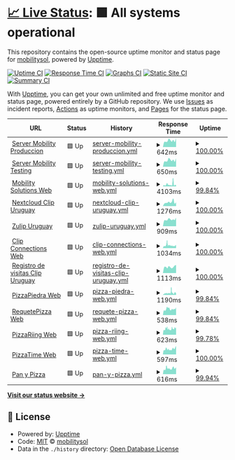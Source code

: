 # [📈 Live Status](https://mobilitysol.github.io/monitorweb): <!--live status--> **🟩 All systems operational**

This repository contains the open-source uptime monitor and status page for [mobilitysol](https://mobilitysol.github.io/monitorweb), powered by [Upptime](https://github.com/upptime/upptime).

[![Uptime CI](https://github.com/mobilitysol/monitorweb/workflows/Uptime%20CI/badge.svg)](https://github.com/mobilitysol/monitorweb/actions?query=workflow%3A%22Uptime+CI%22)
[![Response Time CI](https://github.com/mobilitysol/monitorweb/workflows/Response%20Time%20CI/badge.svg)](https://github.com/mobilitysol/monitorweb/actions?query=workflow%3A%22Response+Time+CI%22)
[![Graphs CI](https://github.com/mobilitysol/monitorweb/workflows/Graphs%20CI/badge.svg)](https://github.com/mobilitysol/monitorweb/actions?query=workflow%3A%22Graphs+CI%22)
[![Static Site CI](https://github.com/mobilitysol/monitorweb/workflows/Static%20Site%20CI/badge.svg)](https://github.com/mobilitysol/monitorweb/actions?query=workflow%3A%22Static+Site+CI%22)
[![Summary CI](https://github.com/mobilitysol/monitorweb/workflows/Summary%20CI/badge.svg)](https://github.com/mobilitysol/monitorweb/actions?query=workflow%3A%22Summary+CI%22)

With [Upptime](https://upptime.js.org), you can get your own unlimited and free uptime monitor and status page, powered entirely by a GitHub repository. We use [Issues](https://github.com/mobilitysol/monitorweb/issues) as incident reports, [Actions](https://github.com/mobilitysol/monitorweb/actions) as uptime monitors, and [Pages](https://mobilitysol.github.io/monitorweb) for the status page.

<!--start: status pages-->
<!-- This summary is generated by Upptime (https://github.com/upptime/upptime) -->
<!-- Do not edit this manually, your changes will be overwritten -->
<!-- prettier-ignore -->
| URL | Status | History | Response Time | Uptime |
| --- | ------ | ------- | ------------- | ------ |
| <img alt="" src="https://icons.duckduckgo.com/ip3/mobilitysol.com.ico" height="13"> [Server Mobility Produccion](https://mobilitysol.com:20443) | 🟩 Up | [server-mobility-produccion.yml](https://github.com/mobilitysol/monitorweb/commits/HEAD/history/server-mobility-produccion.yml) | <details><summary><img alt="Response time graph" src="./graphs/server-mobility-produccion/response-time-week.png" height="20"> 642ms</summary><br><a href="https://mobilitysol.github.io/monitorweb/history/server-mobility-produccion"><img alt="Response time 712" src="https://img.shields.io/endpoint?url=https%3A%2F%2Fraw.githubusercontent.com%2Fmobilitysol%2Fmonitorweb%2FHEAD%2Fapi%2Fserver-mobility-produccion%2Fresponse-time.json"></a><br><a href="https://mobilitysol.github.io/monitorweb/history/server-mobility-produccion"><img alt="24-hour response time 878" src="https://img.shields.io/endpoint?url=https%3A%2F%2Fraw.githubusercontent.com%2Fmobilitysol%2Fmonitorweb%2FHEAD%2Fapi%2Fserver-mobility-produccion%2Fresponse-time-day.json"></a><br><a href="https://mobilitysol.github.io/monitorweb/history/server-mobility-produccion"><img alt="7-day response time 642" src="https://img.shields.io/endpoint?url=https%3A%2F%2Fraw.githubusercontent.com%2Fmobilitysol%2Fmonitorweb%2FHEAD%2Fapi%2Fserver-mobility-produccion%2Fresponse-time-week.json"></a><br><a href="https://mobilitysol.github.io/monitorweb/history/server-mobility-produccion"><img alt="30-day response time 666" src="https://img.shields.io/endpoint?url=https%3A%2F%2Fraw.githubusercontent.com%2Fmobilitysol%2Fmonitorweb%2FHEAD%2Fapi%2Fserver-mobility-produccion%2Fresponse-time-month.json"></a><br><a href="https://mobilitysol.github.io/monitorweb/history/server-mobility-produccion"><img alt="1-year response time 697" src="https://img.shields.io/endpoint?url=https%3A%2F%2Fraw.githubusercontent.com%2Fmobilitysol%2Fmonitorweb%2FHEAD%2Fapi%2Fserver-mobility-produccion%2Fresponse-time-year.json"></a></details> | <details><summary><a href="https://mobilitysol.github.io/monitorweb/history/server-mobility-produccion">100.00%</a></summary><a href="https://mobilitysol.github.io/monitorweb/history/server-mobility-produccion"><img alt="All-time uptime 99.84%" src="https://img.shields.io/endpoint?url=https%3A%2F%2Fraw.githubusercontent.com%2Fmobilitysol%2Fmonitorweb%2FHEAD%2Fapi%2Fserver-mobility-produccion%2Fuptime.json"></a><br><a href="https://mobilitysol.github.io/monitorweb/history/server-mobility-produccion"><img alt="24-hour uptime 100.00%" src="https://img.shields.io/endpoint?url=https%3A%2F%2Fraw.githubusercontent.com%2Fmobilitysol%2Fmonitorweb%2FHEAD%2Fapi%2Fserver-mobility-produccion%2Fuptime-day.json"></a><br><a href="https://mobilitysol.github.io/monitorweb/history/server-mobility-produccion"><img alt="7-day uptime 100.00%" src="https://img.shields.io/endpoint?url=https%3A%2F%2Fraw.githubusercontent.com%2Fmobilitysol%2Fmonitorweb%2FHEAD%2Fapi%2Fserver-mobility-produccion%2Fuptime-week.json"></a><br><a href="https://mobilitysol.github.io/monitorweb/history/server-mobility-produccion"><img alt="30-day uptime 99.94%" src="https://img.shields.io/endpoint?url=https%3A%2F%2Fraw.githubusercontent.com%2Fmobilitysol%2Fmonitorweb%2FHEAD%2Fapi%2Fserver-mobility-produccion%2Fuptime-month.json"></a><br><a href="https://mobilitysol.github.io/monitorweb/history/server-mobility-produccion"><img alt="1-year uptime 99.81%" src="https://img.shields.io/endpoint?url=https%3A%2F%2Fraw.githubusercontent.com%2Fmobilitysol%2Fmonitorweb%2FHEAD%2Fapi%2Fserver-mobility-produccion%2Fuptime-year.json"></a></details>
| <img alt="" src="https://icons.duckduckgo.com/ip3/mobilitysol.com.ico" height="13"> [Server Mobility Testing](https://mobilitysol.com:30443) | 🟩 Up | [server-mobility-testing.yml](https://github.com/mobilitysol/monitorweb/commits/HEAD/history/server-mobility-testing.yml) | <details><summary><img alt="Response time graph" src="./graphs/server-mobility-testing/response-time-week.png" height="20"> 650ms</summary><br><a href="https://mobilitysol.github.io/monitorweb/history/server-mobility-testing"><img alt="Response time 625" src="https://img.shields.io/endpoint?url=https%3A%2F%2Fraw.githubusercontent.com%2Fmobilitysol%2Fmonitorweb%2FHEAD%2Fapi%2Fserver-mobility-testing%2Fresponse-time.json"></a><br><a href="https://mobilitysol.github.io/monitorweb/history/server-mobility-testing"><img alt="24-hour response time 845" src="https://img.shields.io/endpoint?url=https%3A%2F%2Fraw.githubusercontent.com%2Fmobilitysol%2Fmonitorweb%2FHEAD%2Fapi%2Fserver-mobility-testing%2Fresponse-time-day.json"></a><br><a href="https://mobilitysol.github.io/monitorweb/history/server-mobility-testing"><img alt="7-day response time 650" src="https://img.shields.io/endpoint?url=https%3A%2F%2Fraw.githubusercontent.com%2Fmobilitysol%2Fmonitorweb%2FHEAD%2Fapi%2Fserver-mobility-testing%2Fresponse-time-week.json"></a><br><a href="https://mobilitysol.github.io/monitorweb/history/server-mobility-testing"><img alt="30-day response time 659" src="https://img.shields.io/endpoint?url=https%3A%2F%2Fraw.githubusercontent.com%2Fmobilitysol%2Fmonitorweb%2FHEAD%2Fapi%2Fserver-mobility-testing%2Fresponse-time-month.json"></a><br><a href="https://mobilitysol.github.io/monitorweb/history/server-mobility-testing"><img alt="1-year response time 635" src="https://img.shields.io/endpoint?url=https%3A%2F%2Fraw.githubusercontent.com%2Fmobilitysol%2Fmonitorweb%2FHEAD%2Fapi%2Fserver-mobility-testing%2Fresponse-time-year.json"></a></details> | <details><summary><a href="https://mobilitysol.github.io/monitorweb/history/server-mobility-testing">100.00%</a></summary><a href="https://mobilitysol.github.io/monitorweb/history/server-mobility-testing"><img alt="All-time uptime 98.94%" src="https://img.shields.io/endpoint?url=https%3A%2F%2Fraw.githubusercontent.com%2Fmobilitysol%2Fmonitorweb%2FHEAD%2Fapi%2Fserver-mobility-testing%2Fuptime.json"></a><br><a href="https://mobilitysol.github.io/monitorweb/history/server-mobility-testing"><img alt="24-hour uptime 100.00%" src="https://img.shields.io/endpoint?url=https%3A%2F%2Fraw.githubusercontent.com%2Fmobilitysol%2Fmonitorweb%2FHEAD%2Fapi%2Fserver-mobility-testing%2Fuptime-day.json"></a><br><a href="https://mobilitysol.github.io/monitorweb/history/server-mobility-testing"><img alt="7-day uptime 100.00%" src="https://img.shields.io/endpoint?url=https%3A%2F%2Fraw.githubusercontent.com%2Fmobilitysol%2Fmonitorweb%2FHEAD%2Fapi%2Fserver-mobility-testing%2Fuptime-week.json"></a><br><a href="https://mobilitysol.github.io/monitorweb/history/server-mobility-testing"><img alt="30-day uptime 100.00%" src="https://img.shields.io/endpoint?url=https%3A%2F%2Fraw.githubusercontent.com%2Fmobilitysol%2Fmonitorweb%2FHEAD%2Fapi%2Fserver-mobility-testing%2Fuptime-month.json"></a><br><a href="https://mobilitysol.github.io/monitorweb/history/server-mobility-testing"><img alt="1-year uptime 98.82%" src="https://img.shields.io/endpoint?url=https%3A%2F%2Fraw.githubusercontent.com%2Fmobilitysol%2Fmonitorweb%2FHEAD%2Fapi%2Fserver-mobility-testing%2Fuptime-year.json"></a></details>
| <img alt="" src="https://icons.duckduckgo.com/ip3/mobilitysol.com.ico" height="13"> [Mobility Solutions Web](https://mobilitysol.com) | 🟩 Up | [mobility-solutions-web.yml](https://github.com/mobilitysol/monitorweb/commits/HEAD/history/mobility-solutions-web.yml) | <details><summary><img alt="Response time graph" src="./graphs/mobility-solutions-web/response-time-week.png" height="20"> 4103ms</summary><br><a href="https://mobilitysol.github.io/monitorweb/history/mobility-solutions-web"><img alt="Response time 3690" src="https://img.shields.io/endpoint?url=https%3A%2F%2Fraw.githubusercontent.com%2Fmobilitysol%2Fmonitorweb%2FHEAD%2Fapi%2Fmobility-solutions-web%2Fresponse-time.json"></a><br><a href="https://mobilitysol.github.io/monitorweb/history/mobility-solutions-web"><img alt="24-hour response time 3784" src="https://img.shields.io/endpoint?url=https%3A%2F%2Fraw.githubusercontent.com%2Fmobilitysol%2Fmonitorweb%2FHEAD%2Fapi%2Fmobility-solutions-web%2Fresponse-time-day.json"></a><br><a href="https://mobilitysol.github.io/monitorweb/history/mobility-solutions-web"><img alt="7-day response time 4103" src="https://img.shields.io/endpoint?url=https%3A%2F%2Fraw.githubusercontent.com%2Fmobilitysol%2Fmonitorweb%2FHEAD%2Fapi%2Fmobility-solutions-web%2Fresponse-time-week.json"></a><br><a href="https://mobilitysol.github.io/monitorweb/history/mobility-solutions-web"><img alt="30-day response time 3595" src="https://img.shields.io/endpoint?url=https%3A%2F%2Fraw.githubusercontent.com%2Fmobilitysol%2Fmonitorweb%2FHEAD%2Fapi%2Fmobility-solutions-web%2Fresponse-time-month.json"></a><br><a href="https://mobilitysol.github.io/monitorweb/history/mobility-solutions-web"><img alt="1-year response time 3661" src="https://img.shields.io/endpoint?url=https%3A%2F%2Fraw.githubusercontent.com%2Fmobilitysol%2Fmonitorweb%2FHEAD%2Fapi%2Fmobility-solutions-web%2Fresponse-time-year.json"></a></details> | <details><summary><a href="https://mobilitysol.github.io/monitorweb/history/mobility-solutions-web">99.84%</a></summary><a href="https://mobilitysol.github.io/monitorweb/history/mobility-solutions-web"><img alt="All-time uptime 99.40%" src="https://img.shields.io/endpoint?url=https%3A%2F%2Fraw.githubusercontent.com%2Fmobilitysol%2Fmonitorweb%2FHEAD%2Fapi%2Fmobility-solutions-web%2Fuptime.json"></a><br><a href="https://mobilitysol.github.io/monitorweb/history/mobility-solutions-web"><img alt="24-hour uptime 98.88%" src="https://img.shields.io/endpoint?url=https%3A%2F%2Fraw.githubusercontent.com%2Fmobilitysol%2Fmonitorweb%2FHEAD%2Fapi%2Fmobility-solutions-web%2Fuptime-day.json"></a><br><a href="https://mobilitysol.github.io/monitorweb/history/mobility-solutions-web"><img alt="7-day uptime 99.84%" src="https://img.shields.io/endpoint?url=https%3A%2F%2Fraw.githubusercontent.com%2Fmobilitysol%2Fmonitorweb%2FHEAD%2Fapi%2Fmobility-solutions-web%2Fuptime-week.json"></a><br><a href="https://mobilitysol.github.io/monitorweb/history/mobility-solutions-web"><img alt="30-day uptime 99.96%" src="https://img.shields.io/endpoint?url=https%3A%2F%2Fraw.githubusercontent.com%2Fmobilitysol%2Fmonitorweb%2FHEAD%2Fapi%2Fmobility-solutions-web%2Fuptime-month.json"></a><br><a href="https://mobilitysol.github.io/monitorweb/history/mobility-solutions-web"><img alt="1-year uptime 99.42%" src="https://img.shields.io/endpoint?url=https%3A%2F%2Fraw.githubusercontent.com%2Fmobilitysol%2Fmonitorweb%2FHEAD%2Fapi%2Fmobility-solutions-web%2Fuptime-year.json"></a></details>
| <img alt="" src="https://icons.duckduckgo.com/ip3/clip.interclip.com.ico" height="13"> [Nextcloud Clip Uruguay](https://clip.interclip.com/nextcloud) | 🟩 Up | [nextcloud-clip-uruguay.yml](https://github.com/mobilitysol/monitorweb/commits/HEAD/history/nextcloud-clip-uruguay.yml) | <details><summary><img alt="Response time graph" src="./graphs/nextcloud-clip-uruguay/response-time-week.png" height="20"> 1276ms</summary><br><a href="https://mobilitysol.github.io/monitorweb/history/nextcloud-clip-uruguay"><img alt="Response time 1367" src="https://img.shields.io/endpoint?url=https%3A%2F%2Fraw.githubusercontent.com%2Fmobilitysol%2Fmonitorweb%2FHEAD%2Fapi%2Fnextcloud-clip-uruguay%2Fresponse-time.json"></a><br><a href="https://mobilitysol.github.io/monitorweb/history/nextcloud-clip-uruguay"><img alt="24-hour response time 1258" src="https://img.shields.io/endpoint?url=https%3A%2F%2Fraw.githubusercontent.com%2Fmobilitysol%2Fmonitorweb%2FHEAD%2Fapi%2Fnextcloud-clip-uruguay%2Fresponse-time-day.json"></a><br><a href="https://mobilitysol.github.io/monitorweb/history/nextcloud-clip-uruguay"><img alt="7-day response time 1276" src="https://img.shields.io/endpoint?url=https%3A%2F%2Fraw.githubusercontent.com%2Fmobilitysol%2Fmonitorweb%2FHEAD%2Fapi%2Fnextcloud-clip-uruguay%2Fresponse-time-week.json"></a><br><a href="https://mobilitysol.github.io/monitorweb/history/nextcloud-clip-uruguay"><img alt="30-day response time 1226" src="https://img.shields.io/endpoint?url=https%3A%2F%2Fraw.githubusercontent.com%2Fmobilitysol%2Fmonitorweb%2FHEAD%2Fapi%2Fnextcloud-clip-uruguay%2Fresponse-time-month.json"></a><br><a href="https://mobilitysol.github.io/monitorweb/history/nextcloud-clip-uruguay"><img alt="1-year response time 1300" src="https://img.shields.io/endpoint?url=https%3A%2F%2Fraw.githubusercontent.com%2Fmobilitysol%2Fmonitorweb%2FHEAD%2Fapi%2Fnextcloud-clip-uruguay%2Fresponse-time-year.json"></a></details> | <details><summary><a href="https://mobilitysol.github.io/monitorweb/history/nextcloud-clip-uruguay">100.00%</a></summary><a href="https://mobilitysol.github.io/monitorweb/history/nextcloud-clip-uruguay"><img alt="All-time uptime 98.77%" src="https://img.shields.io/endpoint?url=https%3A%2F%2Fraw.githubusercontent.com%2Fmobilitysol%2Fmonitorweb%2FHEAD%2Fapi%2Fnextcloud-clip-uruguay%2Fuptime.json"></a><br><a href="https://mobilitysol.github.io/monitorweb/history/nextcloud-clip-uruguay"><img alt="24-hour uptime 100.00%" src="https://img.shields.io/endpoint?url=https%3A%2F%2Fraw.githubusercontent.com%2Fmobilitysol%2Fmonitorweb%2FHEAD%2Fapi%2Fnextcloud-clip-uruguay%2Fuptime-day.json"></a><br><a href="https://mobilitysol.github.io/monitorweb/history/nextcloud-clip-uruguay"><img alt="7-day uptime 100.00%" src="https://img.shields.io/endpoint?url=https%3A%2F%2Fraw.githubusercontent.com%2Fmobilitysol%2Fmonitorweb%2FHEAD%2Fapi%2Fnextcloud-clip-uruguay%2Fuptime-week.json"></a><br><a href="https://mobilitysol.github.io/monitorweb/history/nextcloud-clip-uruguay"><img alt="30-day uptime 100.00%" src="https://img.shields.io/endpoint?url=https%3A%2F%2Fraw.githubusercontent.com%2Fmobilitysol%2Fmonitorweb%2FHEAD%2Fapi%2Fnextcloud-clip-uruguay%2Fuptime-month.json"></a><br><a href="https://mobilitysol.github.io/monitorweb/history/nextcloud-clip-uruguay"><img alt="1-year uptime 99.71%" src="https://img.shields.io/endpoint?url=https%3A%2F%2Fraw.githubusercontent.com%2Fmobilitysol%2Fmonitorweb%2FHEAD%2Fapi%2Fnextcloud-clip-uruguay%2Fuptime-year.json"></a></details>
| <img alt="" src="https://icons.duckduckgo.com/ip3/zulip.mobilitysol.com.ico" height="13"> [Zulip Uruguay](https://zulip.mobilitysol.com:2443/) | 🟩 Up | [zulip-uruguay.yml](https://github.com/mobilitysol/monitorweb/commits/HEAD/history/zulip-uruguay.yml) | <details><summary><img alt="Response time graph" src="./graphs/zulip-uruguay/response-time-week.png" height="20"> 909ms</summary><br><a href="https://mobilitysol.github.io/monitorweb/history/zulip-uruguay"><img alt="Response time 988" src="https://img.shields.io/endpoint?url=https%3A%2F%2Fraw.githubusercontent.com%2Fmobilitysol%2Fmonitorweb%2FHEAD%2Fapi%2Fzulip-uruguay%2Fresponse-time.json"></a><br><a href="https://mobilitysol.github.io/monitorweb/history/zulip-uruguay"><img alt="24-hour response time 1154" src="https://img.shields.io/endpoint?url=https%3A%2F%2Fraw.githubusercontent.com%2Fmobilitysol%2Fmonitorweb%2FHEAD%2Fapi%2Fzulip-uruguay%2Fresponse-time-day.json"></a><br><a href="https://mobilitysol.github.io/monitorweb/history/zulip-uruguay"><img alt="7-day response time 909" src="https://img.shields.io/endpoint?url=https%3A%2F%2Fraw.githubusercontent.com%2Fmobilitysol%2Fmonitorweb%2FHEAD%2Fapi%2Fzulip-uruguay%2Fresponse-time-week.json"></a><br><a href="https://mobilitysol.github.io/monitorweb/history/zulip-uruguay"><img alt="30-day response time 927" src="https://img.shields.io/endpoint?url=https%3A%2F%2Fraw.githubusercontent.com%2Fmobilitysol%2Fmonitorweb%2FHEAD%2Fapi%2Fzulip-uruguay%2Fresponse-time-month.json"></a><br><a href="https://mobilitysol.github.io/monitorweb/history/zulip-uruguay"><img alt="1-year response time 984" src="https://img.shields.io/endpoint?url=https%3A%2F%2Fraw.githubusercontent.com%2Fmobilitysol%2Fmonitorweb%2FHEAD%2Fapi%2Fzulip-uruguay%2Fresponse-time-year.json"></a></details> | <details><summary><a href="https://mobilitysol.github.io/monitorweb/history/zulip-uruguay">100.00%</a></summary><a href="https://mobilitysol.github.io/monitorweb/history/zulip-uruguay"><img alt="All-time uptime 99.36%" src="https://img.shields.io/endpoint?url=https%3A%2F%2Fraw.githubusercontent.com%2Fmobilitysol%2Fmonitorweb%2FHEAD%2Fapi%2Fzulip-uruguay%2Fuptime.json"></a><br><a href="https://mobilitysol.github.io/monitorweb/history/zulip-uruguay"><img alt="24-hour uptime 100.00%" src="https://img.shields.io/endpoint?url=https%3A%2F%2Fraw.githubusercontent.com%2Fmobilitysol%2Fmonitorweb%2FHEAD%2Fapi%2Fzulip-uruguay%2Fuptime-day.json"></a><br><a href="https://mobilitysol.github.io/monitorweb/history/zulip-uruguay"><img alt="7-day uptime 100.00%" src="https://img.shields.io/endpoint?url=https%3A%2F%2Fraw.githubusercontent.com%2Fmobilitysol%2Fmonitorweb%2FHEAD%2Fapi%2Fzulip-uruguay%2Fuptime-week.json"></a><br><a href="https://mobilitysol.github.io/monitorweb/history/zulip-uruguay"><img alt="30-day uptime 97.71%" src="https://img.shields.io/endpoint?url=https%3A%2F%2Fraw.githubusercontent.com%2Fmobilitysol%2Fmonitorweb%2FHEAD%2Fapi%2Fzulip-uruguay%2Fuptime-month.json"></a><br><a href="https://mobilitysol.github.io/monitorweb/history/zulip-uruguay"><img alt="1-year uptime 99.17%" src="https://img.shields.io/endpoint?url=https%3A%2F%2Fraw.githubusercontent.com%2Fmobilitysol%2Fmonitorweb%2FHEAD%2Fapi%2Fzulip-uruguay%2Fuptime-year.json"></a></details>
| <img alt="" src="https://icons.duckduckgo.com/ip3/www.interclip.com.ico" height="13"> [Clip Connections Web](https://www.interclip.com) | 🟩 Up | [clip-connections-web.yml](https://github.com/mobilitysol/monitorweb/commits/HEAD/history/clip-connections-web.yml) | <details><summary><img alt="Response time graph" src="./graphs/clip-connections-web/response-time-week.png" height="20"> 1034ms</summary><br><a href="https://mobilitysol.github.io/monitorweb/history/clip-connections-web"><img alt="Response time 1114" src="https://img.shields.io/endpoint?url=https%3A%2F%2Fraw.githubusercontent.com%2Fmobilitysol%2Fmonitorweb%2FHEAD%2Fapi%2Fclip-connections-web%2Fresponse-time.json"></a><br><a href="https://mobilitysol.github.io/monitorweb/history/clip-connections-web"><img alt="24-hour response time 939" src="https://img.shields.io/endpoint?url=https%3A%2F%2Fraw.githubusercontent.com%2Fmobilitysol%2Fmonitorweb%2FHEAD%2Fapi%2Fclip-connections-web%2Fresponse-time-day.json"></a><br><a href="https://mobilitysol.github.io/monitorweb/history/clip-connections-web"><img alt="7-day response time 1034" src="https://img.shields.io/endpoint?url=https%3A%2F%2Fraw.githubusercontent.com%2Fmobilitysol%2Fmonitorweb%2FHEAD%2Fapi%2Fclip-connections-web%2Fresponse-time-week.json"></a><br><a href="https://mobilitysol.github.io/monitorweb/history/clip-connections-web"><img alt="30-day response time 1067" src="https://img.shields.io/endpoint?url=https%3A%2F%2Fraw.githubusercontent.com%2Fmobilitysol%2Fmonitorweb%2FHEAD%2Fapi%2Fclip-connections-web%2Fresponse-time-month.json"></a><br><a href="https://mobilitysol.github.io/monitorweb/history/clip-connections-web"><img alt="1-year response time 1056" src="https://img.shields.io/endpoint?url=https%3A%2F%2Fraw.githubusercontent.com%2Fmobilitysol%2Fmonitorweb%2FHEAD%2Fapi%2Fclip-connections-web%2Fresponse-time-year.json"></a></details> | <details><summary><a href="https://mobilitysol.github.io/monitorweb/history/clip-connections-web">100.00%</a></summary><a href="https://mobilitysol.github.io/monitorweb/history/clip-connections-web"><img alt="All-time uptime 99.38%" src="https://img.shields.io/endpoint?url=https%3A%2F%2Fraw.githubusercontent.com%2Fmobilitysol%2Fmonitorweb%2FHEAD%2Fapi%2Fclip-connections-web%2Fuptime.json"></a><br><a href="https://mobilitysol.github.io/monitorweb/history/clip-connections-web"><img alt="24-hour uptime 100.00%" src="https://img.shields.io/endpoint?url=https%3A%2F%2Fraw.githubusercontent.com%2Fmobilitysol%2Fmonitorweb%2FHEAD%2Fapi%2Fclip-connections-web%2Fuptime-day.json"></a><br><a href="https://mobilitysol.github.io/monitorweb/history/clip-connections-web"><img alt="7-day uptime 100.00%" src="https://img.shields.io/endpoint?url=https%3A%2F%2Fraw.githubusercontent.com%2Fmobilitysol%2Fmonitorweb%2FHEAD%2Fapi%2Fclip-connections-web%2Fuptime-week.json"></a><br><a href="https://mobilitysol.github.io/monitorweb/history/clip-connections-web"><img alt="30-day uptime 100.00%" src="https://img.shields.io/endpoint?url=https%3A%2F%2Fraw.githubusercontent.com%2Fmobilitysol%2Fmonitorweb%2FHEAD%2Fapi%2Fclip-connections-web%2Fuptime-month.json"></a><br><a href="https://mobilitysol.github.io/monitorweb/history/clip-connections-web"><img alt="1-year uptime 99.36%" src="https://img.shields.io/endpoint?url=https%3A%2F%2Fraw.githubusercontent.com%2Fmobilitysol%2Fmonitorweb%2FHEAD%2Fapi%2Fclip-connections-web%2Fuptime-year.json"></a></details>
| <img alt="" src="https://icons.duckduckgo.com/ip3/clip.interclip.com.ico" height="13"> [Registro de visitas Clip Uruguay](http://clip.interclip.com:8123/kimai2/public) | 🟩 Up | [registro-de-visitas-clip-uruguay.yml](https://github.com/mobilitysol/monitorweb/commits/HEAD/history/registro-de-visitas-clip-uruguay.yml) | <details><summary><img alt="Response time graph" src="./graphs/registro-de-visitas-clip-uruguay/response-time-week.png" height="20"> 1113ms</summary><br><a href="https://mobilitysol.github.io/monitorweb/history/registro-de-visitas-clip-uruguay"><img alt="Response time 801" src="https://img.shields.io/endpoint?url=https%3A%2F%2Fraw.githubusercontent.com%2Fmobilitysol%2Fmonitorweb%2FHEAD%2Fapi%2Fregistro-de-visitas-clip-uruguay%2Fresponse-time.json"></a><br><a href="https://mobilitysol.github.io/monitorweb/history/registro-de-visitas-clip-uruguay"><img alt="24-hour response time 1459" src="https://img.shields.io/endpoint?url=https%3A%2F%2Fraw.githubusercontent.com%2Fmobilitysol%2Fmonitorweb%2FHEAD%2Fapi%2Fregistro-de-visitas-clip-uruguay%2Fresponse-time-day.json"></a><br><a href="https://mobilitysol.github.io/monitorweb/history/registro-de-visitas-clip-uruguay"><img alt="7-day response time 1113" src="https://img.shields.io/endpoint?url=https%3A%2F%2Fraw.githubusercontent.com%2Fmobilitysol%2Fmonitorweb%2FHEAD%2Fapi%2Fregistro-de-visitas-clip-uruguay%2Fresponse-time-week.json"></a><br><a href="https://mobilitysol.github.io/monitorweb/history/registro-de-visitas-clip-uruguay"><img alt="30-day response time 1099" src="https://img.shields.io/endpoint?url=https%3A%2F%2Fraw.githubusercontent.com%2Fmobilitysol%2Fmonitorweb%2FHEAD%2Fapi%2Fregistro-de-visitas-clip-uruguay%2Fresponse-time-month.json"></a><br><a href="https://mobilitysol.github.io/monitorweb/history/registro-de-visitas-clip-uruguay"><img alt="1-year response time 778" src="https://img.shields.io/endpoint?url=https%3A%2F%2Fraw.githubusercontent.com%2Fmobilitysol%2Fmonitorweb%2FHEAD%2Fapi%2Fregistro-de-visitas-clip-uruguay%2Fresponse-time-year.json"></a></details> | <details><summary><a href="https://mobilitysol.github.io/monitorweb/history/registro-de-visitas-clip-uruguay">100.00%</a></summary><a href="https://mobilitysol.github.io/monitorweb/history/registro-de-visitas-clip-uruguay"><img alt="All-time uptime 63.67%" src="https://img.shields.io/endpoint?url=https%3A%2F%2Fraw.githubusercontent.com%2Fmobilitysol%2Fmonitorweb%2FHEAD%2Fapi%2Fregistro-de-visitas-clip-uruguay%2Fuptime.json"></a><br><a href="https://mobilitysol.github.io/monitorweb/history/registro-de-visitas-clip-uruguay"><img alt="24-hour uptime 100.00%" src="https://img.shields.io/endpoint?url=https%3A%2F%2Fraw.githubusercontent.com%2Fmobilitysol%2Fmonitorweb%2FHEAD%2Fapi%2Fregistro-de-visitas-clip-uruguay%2Fuptime-day.json"></a><br><a href="https://mobilitysol.github.io/monitorweb/history/registro-de-visitas-clip-uruguay"><img alt="7-day uptime 100.00%" src="https://img.shields.io/endpoint?url=https%3A%2F%2Fraw.githubusercontent.com%2Fmobilitysol%2Fmonitorweb%2FHEAD%2Fapi%2Fregistro-de-visitas-clip-uruguay%2Fuptime-week.json"></a><br><a href="https://mobilitysol.github.io/monitorweb/history/registro-de-visitas-clip-uruguay"><img alt="30-day uptime 100.00%" src="https://img.shields.io/endpoint?url=https%3A%2F%2Fraw.githubusercontent.com%2Fmobilitysol%2Fmonitorweb%2FHEAD%2Fapi%2Fregistro-de-visitas-clip-uruguay%2Fuptime-month.json"></a><br><a href="https://mobilitysol.github.io/monitorweb/history/registro-de-visitas-clip-uruguay"><img alt="1-year uptime 52.78%" src="https://img.shields.io/endpoint?url=https%3A%2F%2Fraw.githubusercontent.com%2Fmobilitysol%2Fmonitorweb%2FHEAD%2Fapi%2Fregistro-de-visitas-clip-uruguay%2Fuptime-year.json"></a></details>
| <img alt="" src="https://icons.duckduckgo.com/ip3/pizzapiedra.com.uy.ico" height="13"> [PizzaPiedra Web](https://pizzapiedra.com.uy) | 🟩 Up | [pizza-piedra-web.yml](https://github.com/mobilitysol/monitorweb/commits/HEAD/history/pizza-piedra-web.yml) | <details><summary><img alt="Response time graph" src="./graphs/pizza-piedra-web/response-time-week.png" height="20"> 1190ms</summary><br><a href="https://mobilitysol.github.io/monitorweb/history/pizza-piedra-web"><img alt="Response time 1077" src="https://img.shields.io/endpoint?url=https%3A%2F%2Fraw.githubusercontent.com%2Fmobilitysol%2Fmonitorweb%2FHEAD%2Fapi%2Fpizza-piedra-web%2Fresponse-time.json"></a><br><a href="https://mobilitysol.github.io/monitorweb/history/pizza-piedra-web"><img alt="24-hour response time 950" src="https://img.shields.io/endpoint?url=https%3A%2F%2Fraw.githubusercontent.com%2Fmobilitysol%2Fmonitorweb%2FHEAD%2Fapi%2Fpizza-piedra-web%2Fresponse-time-day.json"></a><br><a href="https://mobilitysol.github.io/monitorweb/history/pizza-piedra-web"><img alt="7-day response time 1190" src="https://img.shields.io/endpoint?url=https%3A%2F%2Fraw.githubusercontent.com%2Fmobilitysol%2Fmonitorweb%2FHEAD%2Fapi%2Fpizza-piedra-web%2Fresponse-time-week.json"></a><br><a href="https://mobilitysol.github.io/monitorweb/history/pizza-piedra-web"><img alt="30-day response time 1024" src="https://img.shields.io/endpoint?url=https%3A%2F%2Fraw.githubusercontent.com%2Fmobilitysol%2Fmonitorweb%2FHEAD%2Fapi%2Fpizza-piedra-web%2Fresponse-time-month.json"></a><br><a href="https://mobilitysol.github.io/monitorweb/history/pizza-piedra-web"><img alt="1-year response time 1018" src="https://img.shields.io/endpoint?url=https%3A%2F%2Fraw.githubusercontent.com%2Fmobilitysol%2Fmonitorweb%2FHEAD%2Fapi%2Fpizza-piedra-web%2Fresponse-time-year.json"></a></details> | <details><summary><a href="https://mobilitysol.github.io/monitorweb/history/pizza-piedra-web">99.84%</a></summary><a href="https://mobilitysol.github.io/monitorweb/history/pizza-piedra-web"><img alt="All-time uptime 99.34%" src="https://img.shields.io/endpoint?url=https%3A%2F%2Fraw.githubusercontent.com%2Fmobilitysol%2Fmonitorweb%2FHEAD%2Fapi%2Fpizza-piedra-web%2Fuptime.json"></a><br><a href="https://mobilitysol.github.io/monitorweb/history/pizza-piedra-web"><img alt="24-hour uptime 98.88%" src="https://img.shields.io/endpoint?url=https%3A%2F%2Fraw.githubusercontent.com%2Fmobilitysol%2Fmonitorweb%2FHEAD%2Fapi%2Fpizza-piedra-web%2Fuptime-day.json"></a><br><a href="https://mobilitysol.github.io/monitorweb/history/pizza-piedra-web"><img alt="7-day uptime 99.84%" src="https://img.shields.io/endpoint?url=https%3A%2F%2Fraw.githubusercontent.com%2Fmobilitysol%2Fmonitorweb%2FHEAD%2Fapi%2Fpizza-piedra-web%2Fuptime-week.json"></a><br><a href="https://mobilitysol.github.io/monitorweb/history/pizza-piedra-web"><img alt="30-day uptime 99.96%" src="https://img.shields.io/endpoint?url=https%3A%2F%2Fraw.githubusercontent.com%2Fmobilitysol%2Fmonitorweb%2FHEAD%2Fapi%2Fpizza-piedra-web%2Fuptime-month.json"></a><br><a href="https://mobilitysol.github.io/monitorweb/history/pizza-piedra-web"><img alt="1-year uptime 99.50%" src="https://img.shields.io/endpoint?url=https%3A%2F%2Fraw.githubusercontent.com%2Fmobilitysol%2Fmonitorweb%2FHEAD%2Fapi%2Fpizza-piedra-web%2Fuptime-year.json"></a></details>
| <img alt="" src="https://icons.duckduckgo.com/ip3/requetepizza.com.ico" height="13"> [RequetePizza Web](https://requetepizza.com) | 🟩 Up | [requete-pizza-web.yml](https://github.com/mobilitysol/monitorweb/commits/HEAD/history/requete-pizza-web.yml) | <details><summary><img alt="Response time graph" src="./graphs/requete-pizza-web/response-time-week.png" height="20"> 538ms</summary><br><a href="https://mobilitysol.github.io/monitorweb/history/requete-pizza-web"><img alt="Response time 680" src="https://img.shields.io/endpoint?url=https%3A%2F%2Fraw.githubusercontent.com%2Fmobilitysol%2Fmonitorweb%2FHEAD%2Fapi%2Frequete-pizza-web%2Fresponse-time.json"></a><br><a href="https://mobilitysol.github.io/monitorweb/history/requete-pizza-web"><img alt="24-hour response time 575" src="https://img.shields.io/endpoint?url=https%3A%2F%2Fraw.githubusercontent.com%2Fmobilitysol%2Fmonitorweb%2FHEAD%2Fapi%2Frequete-pizza-web%2Fresponse-time-day.json"></a><br><a href="https://mobilitysol.github.io/monitorweb/history/requete-pizza-web"><img alt="7-day response time 538" src="https://img.shields.io/endpoint?url=https%3A%2F%2Fraw.githubusercontent.com%2Fmobilitysol%2Fmonitorweb%2FHEAD%2Fapi%2Frequete-pizza-web%2Fresponse-time-week.json"></a><br><a href="https://mobilitysol.github.io/monitorweb/history/requete-pizza-web"><img alt="30-day response time 546" src="https://img.shields.io/endpoint?url=https%3A%2F%2Fraw.githubusercontent.com%2Fmobilitysol%2Fmonitorweb%2FHEAD%2Fapi%2Frequete-pizza-web%2Fresponse-time-month.json"></a><br><a href="https://mobilitysol.github.io/monitorweb/history/requete-pizza-web"><img alt="1-year response time 625" src="https://img.shields.io/endpoint?url=https%3A%2F%2Fraw.githubusercontent.com%2Fmobilitysol%2Fmonitorweb%2FHEAD%2Fapi%2Frequete-pizza-web%2Fresponse-time-year.json"></a></details> | <details><summary><a href="https://mobilitysol.github.io/monitorweb/history/requete-pizza-web">99.84%</a></summary><a href="https://mobilitysol.github.io/monitorweb/history/requete-pizza-web"><img alt="All-time uptime 99.58%" src="https://img.shields.io/endpoint?url=https%3A%2F%2Fraw.githubusercontent.com%2Fmobilitysol%2Fmonitorweb%2FHEAD%2Fapi%2Frequete-pizza-web%2Fuptime.json"></a><br><a href="https://mobilitysol.github.io/monitorweb/history/requete-pizza-web"><img alt="24-hour uptime 98.91%" src="https://img.shields.io/endpoint?url=https%3A%2F%2Fraw.githubusercontent.com%2Fmobilitysol%2Fmonitorweb%2FHEAD%2Fapi%2Frequete-pizza-web%2Fuptime-day.json"></a><br><a href="https://mobilitysol.github.io/monitorweb/history/requete-pizza-web"><img alt="7-day uptime 99.84%" src="https://img.shields.io/endpoint?url=https%3A%2F%2Fraw.githubusercontent.com%2Fmobilitysol%2Fmonitorweb%2FHEAD%2Fapi%2Frequete-pizza-web%2Fuptime-week.json"></a><br><a href="https://mobilitysol.github.io/monitorweb/history/requete-pizza-web"><img alt="30-day uptime 99.96%" src="https://img.shields.io/endpoint?url=https%3A%2F%2Fraw.githubusercontent.com%2Fmobilitysol%2Fmonitorweb%2FHEAD%2Fapi%2Frequete-pizza-web%2Fuptime-month.json"></a><br><a href="https://mobilitysol.github.io/monitorweb/history/requete-pizza-web"><img alt="1-year uptime 99.60%" src="https://img.shields.io/endpoint?url=https%3A%2F%2Fraw.githubusercontent.com%2Fmobilitysol%2Fmonitorweb%2FHEAD%2Fapi%2Frequete-pizza-web%2Fuptime-year.json"></a></details>
| <img alt="" src="https://icons.duckduckgo.com/ip3/pizzariing.uy.ico" height="13"> [PizzaRiing Web](https://pizzariing.uy) | 🟩 Up | [pizza-riing-web.yml](https://github.com/mobilitysol/monitorweb/commits/HEAD/history/pizza-riing-web.yml) | <details><summary><img alt="Response time graph" src="./graphs/pizza-riing-web/response-time-week.png" height="20"> 623ms</summary><br><a href="https://mobilitysol.github.io/monitorweb/history/pizza-riing-web"><img alt="Response time 801" src="https://img.shields.io/endpoint?url=https%3A%2F%2Fraw.githubusercontent.com%2Fmobilitysol%2Fmonitorweb%2FHEAD%2Fapi%2Fpizza-riing-web%2Fresponse-time.json"></a><br><a href="https://mobilitysol.github.io/monitorweb/history/pizza-riing-web"><img alt="24-hour response time 749" src="https://img.shields.io/endpoint?url=https%3A%2F%2Fraw.githubusercontent.com%2Fmobilitysol%2Fmonitorweb%2FHEAD%2Fapi%2Fpizza-riing-web%2Fresponse-time-day.json"></a><br><a href="https://mobilitysol.github.io/monitorweb/history/pizza-riing-web"><img alt="7-day response time 623" src="https://img.shields.io/endpoint?url=https%3A%2F%2Fraw.githubusercontent.com%2Fmobilitysol%2Fmonitorweb%2FHEAD%2Fapi%2Fpizza-riing-web%2Fresponse-time-week.json"></a><br><a href="https://mobilitysol.github.io/monitorweb/history/pizza-riing-web"><img alt="30-day response time 641" src="https://img.shields.io/endpoint?url=https%3A%2F%2Fraw.githubusercontent.com%2Fmobilitysol%2Fmonitorweb%2FHEAD%2Fapi%2Fpizza-riing-web%2Fresponse-time-month.json"></a><br><a href="https://mobilitysol.github.io/monitorweb/history/pizza-riing-web"><img alt="1-year response time 730" src="https://img.shields.io/endpoint?url=https%3A%2F%2Fraw.githubusercontent.com%2Fmobilitysol%2Fmonitorweb%2FHEAD%2Fapi%2Fpizza-riing-web%2Fresponse-time-year.json"></a></details> | <details><summary><a href="https://mobilitysol.github.io/monitorweb/history/pizza-riing-web">99.78%</a></summary><a href="https://mobilitysol.github.io/monitorweb/history/pizza-riing-web"><img alt="All-time uptime 99.58%" src="https://img.shields.io/endpoint?url=https%3A%2F%2Fraw.githubusercontent.com%2Fmobilitysol%2Fmonitorweb%2FHEAD%2Fapi%2Fpizza-riing-web%2Fuptime.json"></a><br><a href="https://mobilitysol.github.io/monitorweb/history/pizza-riing-web"><img alt="24-hour uptime 98.49%" src="https://img.shields.io/endpoint?url=https%3A%2F%2Fraw.githubusercontent.com%2Fmobilitysol%2Fmonitorweb%2FHEAD%2Fapi%2Fpizza-riing-web%2Fuptime-day.json"></a><br><a href="https://mobilitysol.github.io/monitorweb/history/pizza-riing-web"><img alt="7-day uptime 99.78%" src="https://img.shields.io/endpoint?url=https%3A%2F%2Fraw.githubusercontent.com%2Fmobilitysol%2Fmonitorweb%2FHEAD%2Fapi%2Fpizza-riing-web%2Fuptime-week.json"></a><br><a href="https://mobilitysol.github.io/monitorweb/history/pizza-riing-web"><img alt="30-day uptime 99.95%" src="https://img.shields.io/endpoint?url=https%3A%2F%2Fraw.githubusercontent.com%2Fmobilitysol%2Fmonitorweb%2FHEAD%2Fapi%2Fpizza-riing-web%2Fuptime-month.json"></a><br><a href="https://mobilitysol.github.io/monitorweb/history/pizza-riing-web"><img alt="1-year uptime 99.58%" src="https://img.shields.io/endpoint?url=https%3A%2F%2Fraw.githubusercontent.com%2Fmobilitysol%2Fmonitorweb%2FHEAD%2Fapi%2Fpizza-riing-web%2Fuptime-year.json"></a></details>
| <img alt="" src="https://icons.duckduckgo.com/ip3/pizzatime.uy.ico" height="13"> [PizzaTime Web](https://pizzatime.uy) | 🟩 Up | [pizza-time-web.yml](https://github.com/mobilitysol/monitorweb/commits/HEAD/history/pizza-time-web.yml) | <details><summary><img alt="Response time graph" src="./graphs/pizza-time-web/response-time-week.png" height="20"> 597ms</summary><br><a href="https://mobilitysol.github.io/monitorweb/history/pizza-time-web"><img alt="Response time 815" src="https://img.shields.io/endpoint?url=https%3A%2F%2Fraw.githubusercontent.com%2Fmobilitysol%2Fmonitorweb%2FHEAD%2Fapi%2Fpizza-time-web%2Fresponse-time.json"></a><br><a href="https://mobilitysol.github.io/monitorweb/history/pizza-time-web"><img alt="24-hour response time 683" src="https://img.shields.io/endpoint?url=https%3A%2F%2Fraw.githubusercontent.com%2Fmobilitysol%2Fmonitorweb%2FHEAD%2Fapi%2Fpizza-time-web%2Fresponse-time-day.json"></a><br><a href="https://mobilitysol.github.io/monitorweb/history/pizza-time-web"><img alt="7-day response time 597" src="https://img.shields.io/endpoint?url=https%3A%2F%2Fraw.githubusercontent.com%2Fmobilitysol%2Fmonitorweb%2FHEAD%2Fapi%2Fpizza-time-web%2Fresponse-time-week.json"></a><br><a href="https://mobilitysol.github.io/monitorweb/history/pizza-time-web"><img alt="30-day response time 637" src="https://img.shields.io/endpoint?url=https%3A%2F%2Fraw.githubusercontent.com%2Fmobilitysol%2Fmonitorweb%2FHEAD%2Fapi%2Fpizza-time-web%2Fresponse-time-month.json"></a><br><a href="https://mobilitysol.github.io/monitorweb/history/pizza-time-web"><img alt="1-year response time 728" src="https://img.shields.io/endpoint?url=https%3A%2F%2Fraw.githubusercontent.com%2Fmobilitysol%2Fmonitorweb%2FHEAD%2Fapi%2Fpizza-time-web%2Fresponse-time-year.json"></a></details> | <details><summary><a href="https://mobilitysol.github.io/monitorweb/history/pizza-time-web">100.00%</a></summary><a href="https://mobilitysol.github.io/monitorweb/history/pizza-time-web"><img alt="All-time uptime 99.57%" src="https://img.shields.io/endpoint?url=https%3A%2F%2Fraw.githubusercontent.com%2Fmobilitysol%2Fmonitorweb%2FHEAD%2Fapi%2Fpizza-time-web%2Fuptime.json"></a><br><a href="https://mobilitysol.github.io/monitorweb/history/pizza-time-web"><img alt="24-hour uptime 100.00%" src="https://img.shields.io/endpoint?url=https%3A%2F%2Fraw.githubusercontent.com%2Fmobilitysol%2Fmonitorweb%2FHEAD%2Fapi%2Fpizza-time-web%2Fuptime-day.json"></a><br><a href="https://mobilitysol.github.io/monitorweb/history/pizza-time-web"><img alt="7-day uptime 100.00%" src="https://img.shields.io/endpoint?url=https%3A%2F%2Fraw.githubusercontent.com%2Fmobilitysol%2Fmonitorweb%2FHEAD%2Fapi%2Fpizza-time-web%2Fuptime-week.json"></a><br><a href="https://mobilitysol.github.io/monitorweb/history/pizza-time-web"><img alt="30-day uptime 100.00%" src="https://img.shields.io/endpoint?url=https%3A%2F%2Fraw.githubusercontent.com%2Fmobilitysol%2Fmonitorweb%2FHEAD%2Fapi%2Fpizza-time-web%2Fuptime-month.json"></a><br><a href="https://mobilitysol.github.io/monitorweb/history/pizza-time-web"><img alt="1-year uptime 99.56%" src="https://img.shields.io/endpoint?url=https%3A%2F%2Fraw.githubusercontent.com%2Fmobilitysol%2Fmonitorweb%2FHEAD%2Fapi%2Fpizza-time-web%2Fuptime-year.json"></a></details>
| <img alt="" src="https://icons.duckduckgo.com/ip3/panypizza.uy.ico" height="13"> [Pan y Pizza](https://panypizza.uy) | 🟩 Up | [pan-y-pizza.yml](https://github.com/mobilitysol/monitorweb/commits/HEAD/history/pan-y-pizza.yml) | <details><summary><img alt="Response time graph" src="./graphs/pan-y-pizza/response-time-week.png" height="20"> 616ms</summary><br><a href="https://mobilitysol.github.io/monitorweb/history/pan-y-pizza"><img alt="Response time 956" src="https://img.shields.io/endpoint?url=https%3A%2F%2Fraw.githubusercontent.com%2Fmobilitysol%2Fmonitorweb%2FHEAD%2Fapi%2Fpan-y-pizza%2Fresponse-time.json"></a><br><a href="https://mobilitysol.github.io/monitorweb/history/pan-y-pizza"><img alt="24-hour response time 645" src="https://img.shields.io/endpoint?url=https%3A%2F%2Fraw.githubusercontent.com%2Fmobilitysol%2Fmonitorweb%2FHEAD%2Fapi%2Fpan-y-pizza%2Fresponse-time-day.json"></a><br><a href="https://mobilitysol.github.io/monitorweb/history/pan-y-pizza"><img alt="7-day response time 616" src="https://img.shields.io/endpoint?url=https%3A%2F%2Fraw.githubusercontent.com%2Fmobilitysol%2Fmonitorweb%2FHEAD%2Fapi%2Fpan-y-pizza%2Fresponse-time-week.json"></a><br><a href="https://mobilitysol.github.io/monitorweb/history/pan-y-pizza"><img alt="30-day response time 660" src="https://img.shields.io/endpoint?url=https%3A%2F%2Fraw.githubusercontent.com%2Fmobilitysol%2Fmonitorweb%2FHEAD%2Fapi%2Fpan-y-pizza%2Fresponse-time-month.json"></a><br><a href="https://mobilitysol.github.io/monitorweb/history/pan-y-pizza"><img alt="1-year response time 956" src="https://img.shields.io/endpoint?url=https%3A%2F%2Fraw.githubusercontent.com%2Fmobilitysol%2Fmonitorweb%2FHEAD%2Fapi%2Fpan-y-pizza%2Fresponse-time-year.json"></a></details> | <details><summary><a href="https://mobilitysol.github.io/monitorweb/history/pan-y-pizza">99.94%</a></summary><a href="https://mobilitysol.github.io/monitorweb/history/pan-y-pizza"><img alt="All-time uptime 99.23%" src="https://img.shields.io/endpoint?url=https%3A%2F%2Fraw.githubusercontent.com%2Fmobilitysol%2Fmonitorweb%2FHEAD%2Fapi%2Fpan-y-pizza%2Fuptime.json"></a><br><a href="https://mobilitysol.github.io/monitorweb/history/pan-y-pizza"><img alt="24-hour uptime 99.58%" src="https://img.shields.io/endpoint?url=https%3A%2F%2Fraw.githubusercontent.com%2Fmobilitysol%2Fmonitorweb%2FHEAD%2Fapi%2Fpan-y-pizza%2Fuptime-day.json"></a><br><a href="https://mobilitysol.github.io/monitorweb/history/pan-y-pizza"><img alt="7-day uptime 99.94%" src="https://img.shields.io/endpoint?url=https%3A%2F%2Fraw.githubusercontent.com%2Fmobilitysol%2Fmonitorweb%2FHEAD%2Fapi%2Fpan-y-pizza%2Fuptime-week.json"></a><br><a href="https://mobilitysol.github.io/monitorweb/history/pan-y-pizza"><img alt="30-day uptime 99.99%" src="https://img.shields.io/endpoint?url=https%3A%2F%2Fraw.githubusercontent.com%2Fmobilitysol%2Fmonitorweb%2FHEAD%2Fapi%2Fpan-y-pizza%2Fuptime-month.json"></a><br><a href="https://mobilitysol.github.io/monitorweb/history/pan-y-pizza"><img alt="1-year uptime 99.23%" src="https://img.shields.io/endpoint?url=https%3A%2F%2Fraw.githubusercontent.com%2Fmobilitysol%2Fmonitorweb%2FHEAD%2Fapi%2Fpan-y-pizza%2Fuptime-year.json"></a></details>

<!--end: status pages-->

[**Visit our status website →**](https://mobilitysol.github.io/monitorweb)

## 📄 License

- Powered by: [Upptime](https://github.com/upptime/upptime)
- Code: [MIT](./LICENSE) © [mobilitysol](https://mobilitysol.github.io/monitorweb)
- Data in the `./history` directory: [Open Database License](https://opendatacommons.org/licenses/odbl/1-0/)
